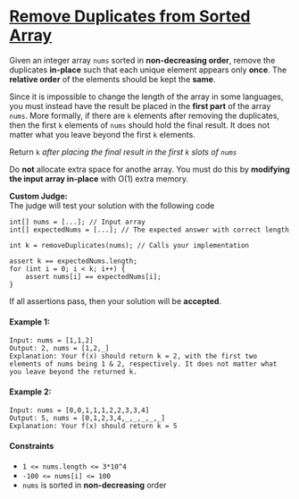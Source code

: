# [Remove Duplicates from Sorted Array](https://leetcode.com/explore/featured/card/top-interview-questions-easy/92/array/727/)
Given an integer array `nums` sorted in **non-decreasing order**, remove the duplicates **in-place** such that each unique element appears only **once**. The **relative order** of the elements should be kept the **same**.  

Since it is impossible to change the length of the array in some languages, you must instead have the result be placed in the **first part** of the array `nums`. More formally, if there are `k` elements after removing the duplicates, then the first `k` elements of `nums` should hold the final result. It does not matter what you leave beyond the first `k` elements.  

Return `k` *after placing the final result in the first `k` slots of `nums`*  

Do **not** allocate extra space for anothe array. You must do this by **modifying the input array in-place** with O(1) extra memory.  

**Custom Judge:**  
The judge will test your solution with the following code  
```
int[] nums = [...]; // Input array
int[] expectedNums = [...]; // The expected answer with correct length

int k = removeDuplicates(nums); // Calls your implementation

assert k == expectedNums.length;
for (int i = 0; i < k; i++) {
    assert nums[i] == expectedNums[i];
}
```

If all assertions pass, then your solution will be **accepted**.  

#### Example 1:
```
Input: nums = [1,1,2]
Output: 2, nums = [1,2,_]
Explanation: Your f(x) should return k = 2, with the first two elements of nums being 1 & 2, respectively. It does not matter what you leave beyond the returned k.
```

#### Example 2:
```
Input: nums = [0,0,1,1,1,2,2,3,3,4]
Output: 5, nums = [0,1,2,3,4,_,_,_,_,_]
Explanation: Your f(x) should return k = 5
```

#### Constraints
- `1 <= nums.length <= 3*10^4`
- `-100 <= nums[i] <= 100`
- `nums` is sorted in **non-decreasing** order